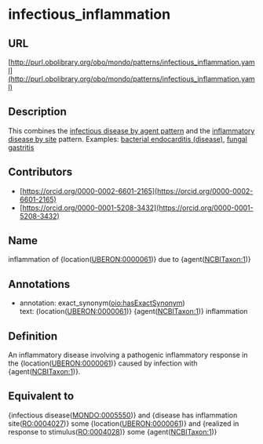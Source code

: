 # infectious_inflammation 
## URL 

[http://purl.obolibrary.org/obo/mondo/patterns/infectious_inflammation.yaml](http://purl.obolibrary.org/obo/mondo/patterns/infectious_inflammation.yaml)
## Description 


This combines the [infectious disease by agent pattern](https://github.com/monarch-initiative/mondo/blob/master/src/patterns/dosdp-patterns/infectious_disease_by_agent.yaml) and the [inflammatory disease by site](https://github.com/monarch-initiative/mondo/blob/master/src/patterns/dosdp-patterns/inflammatory_disease_by_site.yaml) pattern.
Examples: [bacterial endocarditis (disease)](http://purl.obolibrary.org/obo/MONDO_0006669), [fungal gastritis](http://purl.obolibrary.org/obo/MONDO_0002843)
## Contributors 
* [https://orcid.org/0000-0002-6601-2165](https://orcid.org/0000-0002-6601-2165) 
* [https://orcid.org/0000-0001-5208-3432](https://orcid.org/0000-0001-5208-3432) 
## Name 

inflammation of {location\([UBERON:0000061](http://purl.obolibrary.org/obo/UBERON_0000061)\)} due to {agent\([NCBITaxon:1](http://purl.obolibrary.org/obo/NCBITaxon_1)\)}

## Annotations 

* annotation: exact_synonym\([oio:hasExactSynonym](http://purl.obolibrary.org/obo/oio_hasExactSynonym)\)  
text: {location\([UBERON:0000061](http://purl.obolibrary.org/obo/UBERON_0000061)\)} {agent\([NCBITaxon:1](http://purl.obolibrary.org/obo/NCBITaxon_1)\)} inflammation

## Definition 

An inflammatory disease involving a pathogenic inflammatory response in the {location\([UBERON:0000061](http://purl.obolibrary.org/obo/UBERON_0000061)\)} caused by infection with {agent\([NCBITaxon:1](http://purl.obolibrary.org/obo/NCBITaxon_1)\)}.

## Equivalent to 

{infectious disease\([MONDO:0005550](http://purl.obolibrary.org/obo/MONDO_0005550)\)} and {disease has inflammation site\([RO:0004027](http://purl.obolibrary.org/obo/RO_0004027)\)} some {location\([UBERON:0000061](http://purl.obolibrary.org/obo/UBERON_0000061)\)} and {realized in response to stimulus\([RO:0004028](http://purl.obolibrary.org/obo/RO_0004028)\)} some {agent\([NCBITaxon:1](http://purl.obolibrary.org/obo/NCBITaxon_1)\)}

